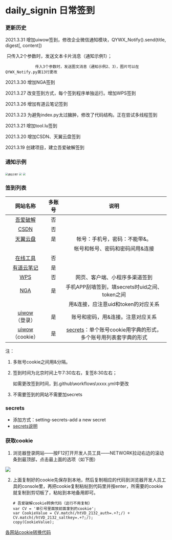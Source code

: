 # daily_signin 日常签到

### **更新历史**

2021.3.31  增加uiwow签到，修改企业微信通知模块，QYWX_Notify().send(title, digest[, content])

​				    只传入2个参数时，发送文本卡片消息（通知示例1）；

   				 传入3个参数时，发送图文消息（通知示例2、3），图片可以在QYWX_Notify.py第13行更改

2021.3.30  增加NGA签到

2021.3.27  改变签到方式，每个签到程序单独运行。增加WPS签到

2021.3.26  增加有道云笔记签到

2021.3.23  为避免index.py太过臃肿，修改了代码结构。正在尝试多线程签到

2021.3.21  增加tool.lu签到

2021.3.20  增加CSDN、天翼云盘签到

2021.3.19  创建项目，建立吾爱破解签到

### **通知示例**

<img src="https://images.gitee.com/uploads/images/2021/0319/224105_cdd105fd_7943916.png" alt="通知示例1" style="zoom:50%;" />

<img src="https://gitee.com/kxs2018/imgbed/raw/master/pic/1.jpg" style="zoom:50%;" />

<img src="https://gitee.com/kxs2018/imgbed/raw/master/pic/2.png" style="zoom:50%;" />

### **签到列表**

|                   网站名称                   | 多账号 |                             说明                             |
| :------------------------------------------: | :----: | :----------------------------------------------------------: |
| [吾爱破解](https://www.52pojie.cn/forum.php) |   否   |                                                              |
|        [CSDN](https://blog.csdn.net/)        |   否   |                                                              |
|      [天翼云盘](https://cloud.189.cn/)       |   是   |                帐号：手机号，密码：不能带&。                 |
|                                              |        |               帐号和帐号、密码和密码间用&连接                |
|         [在线工具](https://tool.lu/)         |   否   |                                                              |
|  [有道云笔记](https://note.youdao.com/web)   |   是   |                                                              |
|    [WPS](https://vip.wps.cn/taskcenter/)     |   否   |                网页、客户端、小程序多渠道签到                |
|          [NGA](https://bbs.nga.cn/)          |   是   |        手机APP刮墙签到，填secrets时uid之间、token之间        |
|                                              |        |             用&连接，应注意uid和token的对应关系              |
|   [uiwow](https://www.uiwow.com/)（登录）    |   是   |              账号和密码，用&连接。注意对应关系               |
|  [uiwow](https://www.uiwow.com/)（cookie）   |   是   | [secrets](https://github.com/lqkxs3608/daily_signin/blob/main/secrets.md)：单个账号cookie用字典的形式，多个账号用列表套字典的形式 |



注：

1.  多账号cookie之间用&分隔。

2. 签到时间为北京时间上午7:30左右，复签8:30左右；

   如需更改签到时间，到.github\workflows\xxxx.yml中更改

3. 不需要签到的网站不需要加secrets

### secrets

- 添加方式：setting-secrets-add a new secret
- [secrets说明](https://github.com/lqkxs3608/daily_signin/blob/main/secrets.md)

### **获取cookie**

1. 浏览器登录网站——按F12打开开发人员工具——NETWORK拉动右边的滚动条到最顶部，点击最上面的选项（如下图）

![](https://gitee.com/kxs2018/imgbed/raw/master/pic/getcookie.jpg)

2. 上面复制好的cookie先保存到本地，然后复制相应的代码到浏览器开发人员工具的console里，再把cookie复制粘帖到代码里并按enter，所需要的cookie就复制到剪切板了，粘帖到本地备用即可。

   ```
   # 吾爱破解cookie转换代码（这行不用复制）
   var CV = '单引号里面放前面拿到的cookie';
   var CookieValue = CV.match(/htVD_2132_auth=.+?;/) + CV.match(/htVD_2132_saltkey=.+?;/);
   copy(CookieValue);
   ```

[各网站cookie转换代码](https://github.com/lqkxs3608/daily_signin/blob/main/cookie.md)  

